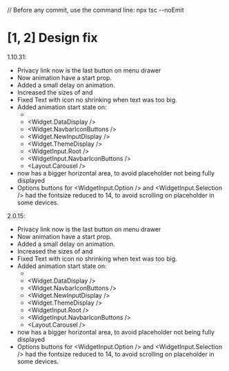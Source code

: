 // Before any commit, use the command line: npx tsc --noEmit

# [1, 2] Design fix

1.10.31:
- Privacy link now is the last button on menu drawer
- Now <FadeOut /> animation have a start prop.
- Added a small delay on <SlideToLeft /> animation.
- Increased the sizes of <BulletButton /> and <CheckboxButton />
- Fixed Text with icon no shrinking when text was too big.
- Added animation start state on:
  + <Widget />
  + <Widget.DataDisplay />
  + <Widget.NavbarIconButtons />
  + <Widget.NewInputDisplay />
  + <Widget.ThemeDisplay />
  + <WidgetInput.Root />
  + <WidgetInput.NavbarIconButtons />
  + <Layout.Carousel />
- <WidgetLabel /> now has a bigger horizontal area, to avoid placeholder  not being fully displayed
- Options buttons for <WidgetInput.Option /> and <WidgetInput.Selection />  had the <textInput /> fontsize reduced to 14, to avoid scrolling on placeholder in some devices.


2.0.15:
- Privacy link now is the last button on menu drawer
- Now <FadeOut /> animation have a start prop.
- Added a small delay on <SlideToLeft /> animation.
- Increased the sizes of <BulletButton /> and <CheckboxButton />
- Fixed Text with icon no shrinking when text was too big.
- Added animation start state on:
  + <Widget />
  + <Widget.DataDisplay />
  + <Widget.NavbarIconButtons />
  + <Widget.NewInputDisplay />
  + <Widget.ThemeDisplay />
  + <WidgetInput.Root />
  + <WidgetInput.NavbarIconButtons />
  + <Layout.Carousel />
- <WidgetLabel /> now has a bigger horizontal area, to avoid placeholder  not being fully displayed
- Options buttons for <WidgetInput.Option /> and <WidgetInput.Selection />  had the <textInput /> fontsize reduced to 14, to avoid scrolling on placeholder in some devices.
